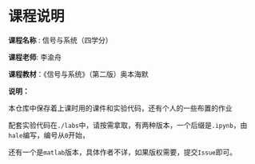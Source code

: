 # 课程说明

**课程名称** : 信号与系统（四学分）

**课程老师**: 李渝舟

**课程教材**：《信号与系统》（第二版）奥本海默

**说明：**

本仓库中保存着上课时用的课件和实验代码，还有个人的一些布置的作业

配套实验代码在`./labs`中，请按需拿取，有两种版本，一个后缀是`.ipynb`，由`hale`编写，编号从`0`开始，

还有一个是`matlab`版本，具体作者不详，如果版权需要，提交`Issue`即可。